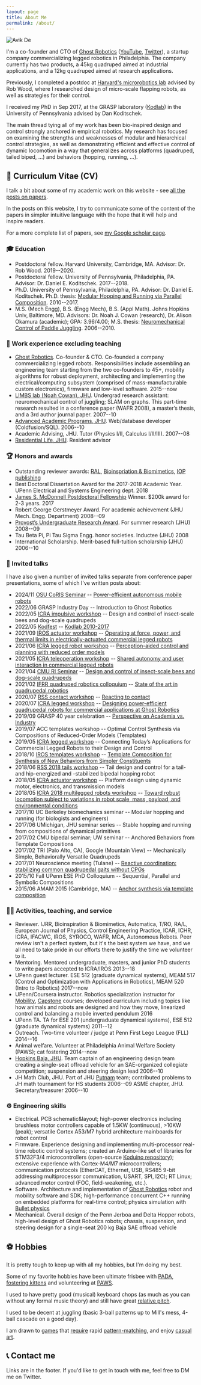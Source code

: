 ```yaml
---
layout: page
title: About Me
permalink: /about/
---
```


![Avik De](/images/head.png)

I'm a co-founder and CTO of [Ghost Robotics](https://www.ghostrobotics.io/) ([YouTube](https://www.youtube.com/channel/UCG4Xp4nghgyWK4ud5Xbo-4g), [Twitter](https://twitter.com/Ghost_Robotics)), a startup company commercializing legged robotics in Philadelphia. The company currently has two products, a 45kg quadruped aimed at industrial applications, and a 12kg quadruped aimed at research applications. 

Previously, I completed a postdoc at [Harvard's microrobotics lab](https://www.micro.seas.harvard.edu/) advised by Rob Wood, where I researched design of micro-scale flapping robots, as well as strategies for their control. 

I received my PhD in Sep 2017, at the GRASP laboratory ([Kodlab](https://kodlab.seas.upenn.edu/)) in the University of Pennsylvania advised by Dan Koditschek. 

The main thread tying all of my work has been bio-inspired design and control strongly anchored in empirical robotics. My research has focused on examining the strengths and weaknesses of modular and hierarchical control strategies, as well as demonstrating efficient and effective control of dynamic locomotion in a way that generalizes across platforms (quadruped, tailed biped, …) and behaviors (hopping, running, …).

## 📜 Curriculum Vitae (CV)

I talk a bit about some of my academic work on this website - see [all the posts on papers](/tags#papers).

In the posts on this website, I try to communicate some of the content of the papers in simpler intuitive language with the hope that it will help and inspire readers. 

For a more complete list of papers, see [my Google scholar page](https://scholar.google.com/citations?user=m-A4ZdEAAAAJ&hl=en).

### 🎓 Education

- Postdoctoral fellow. Harvard University, Cambridge, MA. Advisor: Dr. Rob Wood. 2019--2020.
- Postdoctoral fellow. University of Pennsylvania, Philadelphia, PA. Advisor: Dr. Daniel E. Koditschek. 2017--2018.
- Ph.D. University of Pennsylvania, Philadelphia, PA. Advisor: Dr. Daniel E. Koditschek. Ph.D. thesis: [Modular Hopping and Running via Parallel Composition](http://repository.upenn.edu/ese_papers/794/). 2010--2017.
- M.S. (Mech Engg), B.S. (Engg Mech), B.S. (Appl Math). Johns Hopkins Univ, Baltimore, MD. Advisors: Dr. Noah J. Cowan
(research), Dr. Alison Okamura (academic); GPA: 3.96/4.00; M.S. thesis: [Neuromechanical Control of Paddle Juggling](https://jscholarship.library.jhu.edu/handle/1774.2/34135). 2006--2010.

### 🏢 Work experience excluding teaching

- [Ghost Robotics](https://www.ghostrobotics.io/). Co-founder & CTO. Co-founded a company commercializing legged robots. Responsibilities include 
assembling an engineering team starting from the two co-founders to 45+, mobility algorithms for robust deployment, architecting
and implementing the electrical/computing subsystem (comprised of mass-manufacturable custom electronics), firmware and low-level software.
2015--now
- [LIMBS lab (Noah Cowan), JHU](https://limbs.lcsr.jhu.edu/). Undergrad research assistant: neuromechanical control of juggling; SLAM on graphs. This part-time research resulted in a conference paper (WAFR 2008), a master’s thesis, and a 3rd author journal paper.
2007--10 
- [Advanced Academic Programs, JHU](https://advanced.jhu.edu/). Web/database developer (Coldfusion/SQL). 2006--10 
- Academic Advising, JHU. Tutor (Physics I/II, Calculus I/II/III). 2007--08
- [Residential Life, JHU](https://studentaffairs.jhu.edu/community-living/residential-life/). Resident advisor

### 🏆 Honors and awards

- Outstanding reviewer awards: [RAL](/assets/best_reviewer_award_icra18.pdf), [Bioinspriation & Biomimetics](/assets/outstanding_reviewer_bb.pdf), [IOP publishing](/assets/J-VAR-CE-0920-Trusted-Reviewer-1405.pdf)
- Best Doctoral Dissertation Award for the 2017-2018 Academic Year. UPenn Electrical and Systems Engineering dept. 2018
- [James S. McDonnell Postdoctoral Fellowship](https://www.jsmf.org/apply/fellowship/) Winner. $200k award for 2-3 years. 2017
- Robert George Gerstmeyer Award. For academic achievement (JHU Mech. Engg. Department) 2008--09 
- [Provost’s Undergraduate Research Award](https://hour.jhu.edu/opportunities/pura/). For summer research (JHU) 2008--09 
- Tau Beta Pi, Pi Tau Sigma Engg. honor societies. Inductee (JHU) 2008
- International Scholarship. Merit-based full-tuition scholarship (JHU) 2006--10 

### 🎤 Invited talks

I have also given a number of invited talks separate from conference paper presentations, some of which I've written posts about:

- 2024/11 [OSU CoRIS Seminar](https://engineering.oregonstate.edu/events/power-efficient-autonomous-mobile-robots) -- [Power-efficient autonomous mobile robots](/power-efficient-safe-robots)
- 2022/06 GRASP Industry Day -- Introduction to Ghost Robotics
- 2022/05 [ICRA impulsive workshop](https://impulsivemuri.com/workshop2022.html) -- Design and control of insect-scale bees and dog-scale quadrupeds
- 2022/05 [Kodfest](https://kodlab.seas.upenn.edu/kodfest/) -- [Kodlab 2010-2017](/kodfest)
- 2021/09 [IROS actuator workshop](https://www.ram.eemcs.utwente.nl/gears-direct-drive-recent-trends-and-opportunities-actuation) -- [Operating at force, power, and thermal limits in electrically-actuated commercial legged robots](https://youtu.be/724g-ZmK0G8)
- 2021/06 [ICRA legged robot workshop](http://leggedrobots.put.poznan.pl/program/) -- [Perception-aided control and planning with reduced order models](/icra-legged-ws-2021)
- 2021/05 [ICRA teleoperation workshop](https://softmanbot.eu/?p=591) -- [Shared autonomy and user interaction in commercial legged robots](/shared-autonomy-ui)
- 2021/04 [CMU RI Seminar](https://www.ri.cmu.edu/event/ri-seminar-avik-de-co-founder-cto-ghost-robotics-2021-04-23/) -- [Design and control of insect-scale bees and dog-scale quadrupeds](/ri-seminar)
- 2021/02 [IFRR quadruped robotics colloquium](http://ifrr.org/quadruped-robotics) -- [State of the art in quadrupedal robotics](/ifrr-colloquium)
- 2020/07 [RSS contact workshop](http://mlab.ri.cmu.edu/reacting_contact_workshop/) -- [Reacting to contact](https://youtu.be/al8xvj2-YLY)
- 2020/07 [ICRA legged workshop](https://sites.google.com/view/leggedrobotworkshop2020) -- [Designing power-efficient quadrupedal robots for commercial applications at Ghost Robotics](https://youtu.be/30kZT3RTFpI)
- 2019/09 GRASP 40 year celebration -- [Perspective on Academia vs. Industry](/academia-industry)
- 2019/07 ACC templates workshop -- Optimal Control Synthesis via Compositions of Reduced-Order Models (Templates)
- 2019/05 [ICRA legged workshop](https://icra2019wslocomotion.wordpress.com/) -- Connecting Today’s Applications for Commercial Legged Robots to their Design and Control
- 2018/10 [IROS templates workshop](https://iros18wsdll.netlify.app/talks/) -- [Template Composition for Synthesis of New Behaviors from Simpler Constituents](https://speakerdeck.com/avikde/template-composition-for-synthesis-of-new-behaviors-from-simpler-constituents)
- 2018/06 [RSS 2018 tails workshop](https://www.cmu.edu/me/robomechanicslab/ws/rss2018.html) -- Tail design and control for a tail- and hip-energized and -stabilized bipedal hopping robot
- 2018/05 [ICRA actuator workshop](https://torquecontrolledactuatorcriteria.wordpress.com/) -- Platform design using dynamic motor, electronics, and transmission models
- 2018/05 [ICRA 2018 multilegged robots workshop](https://research.csiro.au/robotics/multilegged-robots-workshop-icra2018/) -- [Toward robust locomotion subject to variations in robot scale, mass, payload, and environmental conditions](https://kodlab.seas.upenn.edu/wp-content/uploads/2018/06/icra18_multilegged_workshop.pdf)
- 2017/10 UC Berkeley biomechanics seminar -- Modular hopping and running (for biologists and engineers)
- 2017/06 UMichigan, JHU seminar series -- Stable hopping and running from compositions of dynamical primitives
- 2017/02 CMU bipedal seminar; UW seminar -- Anchored Behaviors from Template Compositions
- 2017/02 TRI (Palo Alto, CA), Google (Mountain View) -- Mechanically Simple, Behaviorally Versatile Quadrupeds
- 2017/01 Neuroscience meeting (Tulane) -- [Reactive coordination: stabilizing common quadrupedal gaits without CPGs](https://speakerdeck.com/avikde/reactive-coordination-stabilizing-common-quadrupedal-gaits-without-cpgs)
- 2015/10 Fall UPenn ESE PhD Colloquium -- Sequential, Parallel and Symbolic Compositions
- 2015/06 AMAM 2015 (Cambridge, MA) -- [Anchor synthesis via template composition](/amam-2015-talk)

### 🧑‍🏫 Activities, teaching, and service

- Reviewer. IJRR, Bioinspiration & Biomimetics, Automatica, T/RO, RA/L, European Journal of Physics, Control Engineering Practice, ICAR, ICHR, ICRA, IFACWC, IROS, SYROCO, WAFR, MCA, Autonomous Robots. Peer review isn't a perfect system, but it's the best system we have, and we all need to take pride in our efforts there to justify the time we volunteer to it. 
- Mentoring. Mentored undergraduate, masters, and junior PhD students to write papers accepted to ICRA/IROS 2013--18
- UPenn guest lecturer. ESE 512 (graduate dynamical systems), MEAM 517 (Control and Optimization with Applications in
Robotics), MEAM 520 (Intro to Robotics)
2017--now 
- UPenn/Coursera instructor. Robotics specialization instructor for [Mobility](https://www.coursera.org/learn/robotics-mobility?specialization=robotics), [Capstone](https://www.coursera.org/learn/robotics-capstone?specialization=robotics) courses; developed curriculum 
including topics like how animals and robots are designed and how they move, linearized control and balancing a 
mobile inverted pendulum
2016
- UPenn TA. TA for ESE 201 (undergraduate dynamical systems), ESE 512 (graduate dynamical systems) 2011--12 
- Outreach. Two-time volunteer / judge at Penn First Lego League (FLL) 2014--16 
- Animal welfare. Volunteer at Philadelphia Animal Welfare Society (PAWS); cat fostering 2014--now 
- [Hopkins Baja, JHU](https://baja.jhu.edu/). Team captain of an engineering design team creating a single-seat offroad vehicle for an SAE-organized collegiate competition; suspension and steering design lead
2006--10 
- JH Math Club, JHU. Part of JHU [Putnam](https://www.maa.org/math-competitions/william-lowell-putnam-mathematical-competition) team; contributed problems to JH math tournament for HS students 2006--09
ASME chapter, JHU. Secretary/treasurer 2006--10

### ⚙️ Engineering skills

- Electrical. PCB schematic&layout; high-power electronics including brushless motor controllers capable of 1.5KW 
(continuous), >10KW (peak); versatile Cortex A53/M7 hybrid architecture mainboards for robot control 
- Firmware. Experience designing and implementing multi-processor real-time robotic control systems; created an Arduino-like set of libraries for 
STM32F3/4 microcontrollers (open-source [Koduino repository](https://github.com/avikde/koduino)); extensive experience with Cortex-M4/M7 microcontrollers; communication 
protocols (EtherCAT, Ethernet, USB, RS485 9-bit addressing multiprocessor communication, USART, SPI, I2C); RT Linux; advanced motor control 
(FOC, field-weakening, etc.).
- Software. Architecture and implementation of [Ghost Robotics](https://www.ghostrobotics.io/) robot and mobility software and SDK; high-performance concurrent C++ running on embedded platforms for real-time control; physics simulation with [Bullet physics](https://github.com/bulletphysics/bullet3)
- Mechanical. Overall design of the Penn Jerboa and Delta Hopper robots, high-level design of Ghost Robotics robots; chassis, suspension, and steering design for a single-seat 200 kg Baja SAE offroad vehicle

## ⚽ Hobbies

It is pretty tough to keep up with all my hobbies, but I'm doing my best.

Some of my favorite hobbies have been ultimate frisbee with [PADA](http://pada.org/), [fostering kittens](/tags/#cats) and volunteering at [PAWS](http://phillypaws.org/).

I used to have pretty good (musical) keyboard chops (as much as you can without any formal music theory) and still have great [relative pitch](http://www.perfectpitch.com/perfectrelative.htm).

I used to be decent at juggling (basic 3-ball patterns up to Mill's mess, 4-ball cascade on a good day).

I am drawn to [games](http://en.wikipedia.org/wiki/Speedcubing) that [require](http://www.popcap.com/bejeweled-blitz) rapid [pattern-matching](http://en.wikipedia.org/wiki/Set_(game)), and enjoy [casual art](/tags/#art).

<!-- ### 🧳 Travels

I have traveled a fair amount in my life (perk of being a graduate student) and I decided to start documenting, because it reminds of the stories involved. Also see [all the posts on travel](/tags#travel).

<iframe src="https://mapsengine.google.com/map/embed?mid=zlxSfKtAshHA.kE_e2uZN5mTo" width="640" height="480"></iframe> -->

## 📞 Contact me

Links are in the footer. If you'd like to get in touch with me, feel free to DM me on Twitter.
